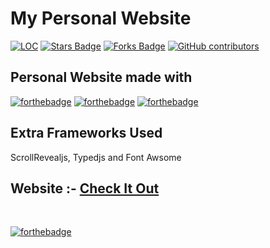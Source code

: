 # My Personal Website

<a href="https://github.com/sreekanths-24/portfolio"><img src="https://sloc.xyz/github/sreekanths-24/portfolio" alt="LOC"/></a>
<a href="https://github.com/sreekanths-24/portfolio"><img src="https://img.shields.io/github/stars/sreekanths-24/portfolio" alt="Stars Badge"/></a>
<a href="https://github.com/sreekanths-24/portfolio/network/members"><img src="https://img.shields.io/github/forks/sreekanths-24/portfolio" alt="Forks Badge"/></a>
<a href="https://github.com/sreekanths-24/portfolio/graphs/contributors"><img alt="GitHub contributors" src="https://img.shields.io/github/contributors/sreekanths-24/portfolio?color=2b9348"></a>

## Personal Website made with <br>
[![forthebadge](https://forthebadge.com/images/badges/uses-html.svg)](https://forthebadge.com)
[![forthebadge](https://forthebadge.com/images/badges/uses-css.svg)](https://forthebadge.com)
[![forthebadge](https://forthebadge.com/images/badges/made-with-javascript.svg)](https://forthebadge.com)

## Extra Frameworks Used
ScrollRevealjs, Typedjs and Font Awsome

<h2> Website :- 
<a href="https://sreekanths-24.github.io/personal-website/index.html" target="_blank">Check It Out</a>
</h2> 
<br>

[![forthebadge](https://forthebadge.com/images/badges/built-with-love.svg)](https://forthebadge.com)